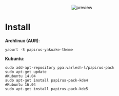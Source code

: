 <p align="center">
  <img src="https://raw.githubusercontent.com/PapirusDevelopmentTeam/papirus-yakuake-theme/master/preview.png" alt="preview"/>
</p>

# Install
**Archlinux (AUR)**:
```
yaourt -S papirus-yakuake-theme
```
**Kubuntu**:
```
sudo add-apt-repository ppa:varlesh-l/papirus-pack
sudo apt-get update
#Kubuntu 14.04
sudo apt-get install papirus-pack-kde4
#Kubuntu 16.04
sudo apt-get install papirus-pack-kde5
```
